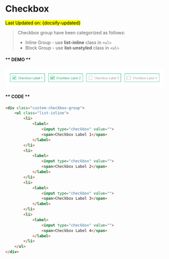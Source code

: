 # Checkbox
<mark>Last Updated on: {docsify-updated}</mark>

> Checkbox group have been categorized as follows:
> 
> * Inline Group - use **list-inline** class in `<ul>`
> * Block Group - use **list-unstyled** class in `<ul>`

<!-- tabs:start -->

#### ** DEMO **

![Checkbox](images/checkbox.PNG)

#### ** CODE **

```HTML
<div class="custom-checkbox-group">
    <ul class="list-inline">
        <li>
            <label>
                <input type="checkbox" value="">
                <span>Checkbox Label 1</span>
            </label>
        </li>
        <li>
            <label>
                <input type="checkbox" value="">
                <span>Checkbox Label 2</span>
            </label>
        </li>
        <li>
            <label>
                <input type="checkbox" value="">
                <span>Checkbox Label 3</span>
            </label>
        </li>
        <li>
            <label>
                <input type="checkbox" value="">
                <span>Checkbox Label 4</span>
            </label>
        </li>
    </ul>
</div>
```

<!-- tabs:end -->